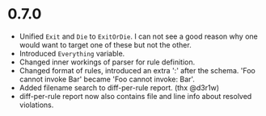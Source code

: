 # 0.7.0

* Unified `Exit` and `Die` to `ExitOrDie`. I can not see a good reason why
  one would want to target one of these but not the other.
* Introduced `Everything` variable.
* Changed inner workings of parser for rule definition.
* Changed format of rules, introduced an extra ':' after the schema.
  'Foo cannot invoke Bar' became 'Foo cannot invoke: Bar'.
* Added filename search to diff-per-rule report. (thx @d3r1w)
* diff-per-rule report now also contains file and line info about resolved violations.

